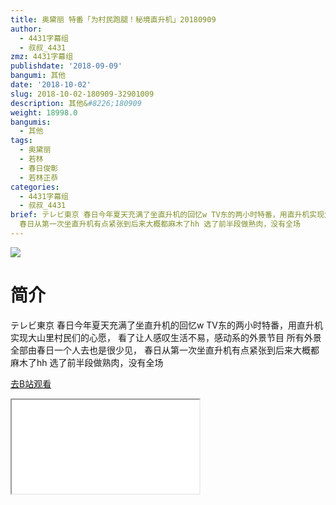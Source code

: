```yaml
---
title: 奥黛丽 特番「为村民跑腿！秘境直升机」20180909
author:
  - 4431字幕组
  - 叔叔_4431
zmz: 4431字幕组
publishdate: '2018-09-09'
bangumi: 其他
date: '2018-10-02'
slug: 2018-10-02-180909-32901009
description: 其他&#8226;180909
weight: 18998.0
bangumis:
  - 其他
tags:
  - 奥黛丽
  - 若林
  - 春日俊彰
  - 若林正恭
categories:
  - 4431字幕组
  - 叔叔_4431
brief: テレビ東京 春日今年夏天充满了坐直升机的回忆w TV东的两小时特番，用直升机实现大山里村民们的心愿， 看了让人感叹生活不易，感动系的外景节目 所有外景全部由春日一个人去也是很少见，
  春日从第一次坐直升机有点紧张到后来大概都麻木了hh 选了前半段做熟肉，没有全场
---
```

![](https://i.imgur.com/VAMsWY9.jpg)
# 简介  
テレビ東京
春日今年夏天充满了坐直升机的回忆w
TV东的两小时特番，用直升机实现大山里村民们的心愿，
看了让人感叹生活不易，感动系的外景节目
所有外景全部由春日一个人去也是很少见，
春日从第一次坐直升机有点紧张到后来大概都麻木了hh
选了前半段做熟肉，没有全场  

[去B站观看](https://www.bilibili.com/video/av32901009/)
<div class ="resp-container"><iframe class="testiframe" src="//player.bilibili.com/player.html?aid=32901009"", scrolling="no", allowfullscreen="true" > </iframe></div> 

